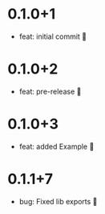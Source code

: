 # 0.1.0+1

- feat: initial commit 🎉

# 0.1.0+2

- feat: pre-release 🎉

# 0.1.0+3

- feat: added Example 🎉

# 0.1.1+7

- bug: Fixed lib exports 🎉
